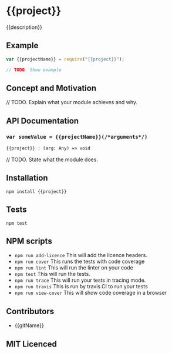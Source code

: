 # {{project}}

<!--
    [![build status][build-png]][build]
    [![Coverage Status][cover-png]][cover]
    [![Davis Dependency status][dep-png]][dep]
-->

<!-- [![NPM][npm-png]][npm] -->

{{description}}

## Example

```js
var {{projectName}} = require("{{project}}");

// TODO. Show example
```

## Concept and Motivation

// TODO. Explain what your module achieves and why.

## API Documentation

### `var someValue = {{projectName}}(/*arguments*/)`

<!--
  This is a jsig notation of your interface.
  https://github.com/jsigbiz/spec
-->
```ocaml
{{project}} : (arg: Any) => void
```

// TODO. State what the module does.

## Installation

`npm install {{project}}`

## Tests

`npm test`

## NPM scripts

 - `npm run add-licence` This will add the licence headers.
 - `npm run cover` This runs the tests with code coverage
 - `npm run lint` This will run the linter on your code
 - `npm test` This will run the tests.
 - `npm run trace` This will run your tests in tracing mode.
 - `npm run travis` This is run by travis.CI to run your tests
 - `npm run view-cover` This will show code coverage in a browser

## Contributors

 - {{gitName}}

## MIT Licenced

  [build-png]: https://secure.travis-ci.org/uber/{{project}}.png
  [build]: https://travis-ci.org/uber/{{project}}
  [cover-png]: https://coveralls.io/repos/uber/{{project}}/badge.png
  [cover]: https://coveralls.io/r/uber/{{project}}
  [dep-png]: https://david-dm.org/uber/{{project}}.png
  [dep]: https://david-dm.org/uber/{{project}}
  [test-png]: https://ci.testling.com/uber/{{project}}.png
  [tes]: https://ci.testling.com/uber/{{project}}
  [npm-png]: https://nodei.co/npm/{{project}}.png?stars&downloads
  [npm]: https://nodei.co/npm/{{project}}
